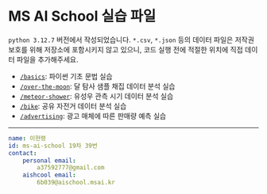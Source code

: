 # MS AI School 실습 파일

`python 3.12.7` 버전에서 작성되었습니다. `*.csv`, `*.json` 등의 데이터 파일은 저작권 보호를 위해 저장소에 포함시키지 않고 있으니, 코드 실행 전에 적절한 위치에 직접 데이터 파일을 추가해주세요.

- [`/basics`](basics/): 파이썬 기초 문법 실습
- [`/over-the-moon`](over-the-moon/): 달 탐사 샘플 채집 데이터 분석 실습
- [`/meteor-shower`](meteor-shower/): 유성우 관측 시기 데이터 분석 실습 
- [`/bike`](bike/): 공유 자전거 데이터 분석 실습
- [`/advertising`](advertising/): 광고 매체에 따른 판매량 예측 실습

---

```yaml
name: 이현령
id: ms-ai-school 19차 39번
contact:
    personal email: 
        a37592777@gmail.com
    aishcool email: 
        6b039@aischool.msai.kr
```